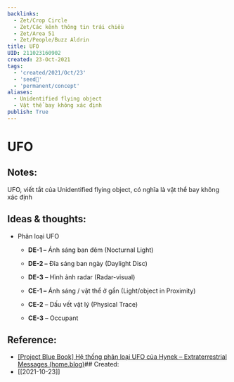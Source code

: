 ```yaml
---
backlinks:
  - Zet/Crop Circle
  - Zet/Các kênh thông tin trái chiều
  - Zet/Area 51
  - Zet/People/Buzz Aldrin
title: UFO
UID: 211023160902
created: 23-Oct-2021
tags:
  - 'created/2021/Oct/23'
  - 'seed🥜'
  - 'permanent/concept'
aliases:
  - Unidentified flying object
  - Vật thể bay không xác định
publish: True
---
```

# UFO

## Notes:
UFO, viết tắt của Unidentified flying object, có nghĩa là vật thể bay không xác định

## Ideas & thoughts:
- Phân loại UFO
	- **DE-1 –** Ánh sáng ban đêm (Nocturnal Light)

	- **DE-2 –** Đĩa sáng ban ngày (Daylight Disc)

	- **DE-3** – Hình ảnh radar (Radar-visual)

	- **CE-1 –** Ánh sáng / vật thể ở gần (Light/object in Proximity)

	- **CE-2** – Dấu vết vật lý (Physical Trace)

	- **CE-3** – Occupant

## Reference:
- [[Project Blue Book] Hệ thống phân loại UFO của Hynek – Extraterrestrial Messages (home.blog)](https://extraterrestrialbeing.home.blog/2020/09/12/project-blue-book-he-thong-phan-loai-ufo-cua-hynek/)## Created:
- [[2021-10-23]]
